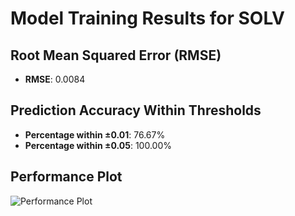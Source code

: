 # Model Training Results for SOLV

## Root Mean Squared Error (RMSE)
- **RMSE**: 0.0084

## Prediction Accuracy Within Thresholds
- **Percentage within ±0.01**: 76.67%
- **Percentage within ±0.05**: 100.00%

## Performance Plot
![Performance Plot](../imgs/SOLV.png)
